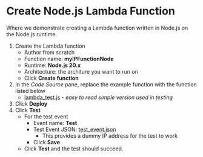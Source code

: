 # Create Node.js Lambda Function
Where we demonstrate creating a Lambda function written in Node.js on the Node.js runtime.

1. Create the Lambda function
    - Author from scratch
    - Function name: **myIPFunctionNode**
    - Runtime: **Node.js 20.x**
    - Architecture: the architure you want to run on
    - Click **Create function**
2. In the *Code Source* pane, replace the example function with the function listed below
    - [lambda_test.js](lambda_test.js) - *easy to read simple version used in testing*
3. Click **Deploy**
4. Click **Test**
    - For the test event
      - Event name: **Test**
      - Test Event JSON: [test_event.json](test_event.json)
        - This provides a dummy IP address for the test to work
      - Click **Save**
    - Click **Test** and the test should succeed.
